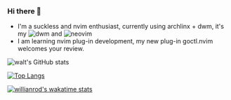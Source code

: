 ### Hi there 👋

<!--
**BYT0723/BYT0723** is a ✨ _special_ ✨ repository because its `README.md` (this file) appears on your GitHub profile.

Here are some ideas to get you started:

- 🔭 I’m currently working on ...
- 🌱 I’m currently learning ...
- 👯 I’m looking to collaborate on ...
- 🤔 I’m looking for help with ...
- 💬 Ask me about ...
- 📫 How to reach me: ...
- 😄 Pronouns: ...
- ⚡ Fun fact: ...
-->

- I'm a suckless and nvim enthusiast, currently using archlinx + dwm, it's my ![dwm](https://github.com/BYT0723/dwm) and ![neovim](https://github.com/BYT0723/nvim)
- I am learning nvim plug-in development, my new plug-in goctl.nvim welcomes your review.

![walt's GitHub stats](https://github-readme-stats.vercel.app/api?username=BYT0723&show_icons=true)

[![Top Langs](https://github-readme-stats.vercel.app/api/top-langs/?username=BYT0723&layout=compact&exclude_repo=BYT0723,dotfile,wallpapers)](https://github.com/anuraghazra/github-readme-stats)

[![willianrod's wakatime stats](https://github-readme-stats.vercel.app/api/wakatime?username=willianrod)](https://github.com/anuraghazra/github-readme-stats)
